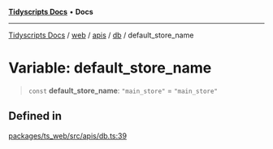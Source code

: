 [**Tidyscripts Docs**](../../../../../../../README.md) • **Docs**

***

[Tidyscripts Docs](../../../../../../../globals.md) / [web](../../../../../README.md) / [apis](../../../README.md) / [db](../README.md) / default\_store\_name

# Variable: default\_store\_name

> `const` **default\_store\_name**: `"main_store"` = `"main_store"`

## Defined in

[packages/ts\_web/src/apis/db.ts:39](https://github.com/sheunaluko/tidyscripts/blob/master/packages/ts_web/src/apis/db.ts#L39)
